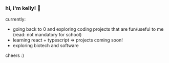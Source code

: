 ### hi, i'm kelly! 👋
currently:
- going back to 0 and exploring coding projects that are fun/useful to me (read: not mandatory for school)
- learning react + typescript => projects coming soon!
- exploring biotech and software

cheers :)
